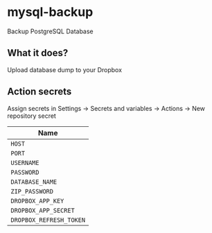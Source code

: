 # mysql-backup
Backup PostgreSQL Database

## What it does?
Upload database dump to your Dropbox

## Action secrets

Assign secrets in Settings -> Secrets and variables -> Actions -> New repository secret

| Name                    |
| ----------------------- |
| `HOST`                  |
| `PORT`                  |
| `USERNAME`              |
| `PASSWORD`              |
| `DATABASE_NAME`         |
| `ZIP_PASSWORD`          |
| `DROPBOX_APP_KEY`       | 
| `DROPBOX_APP_SECRET`    |
| `DROPBOX_REFRESH_TOKEN` |

